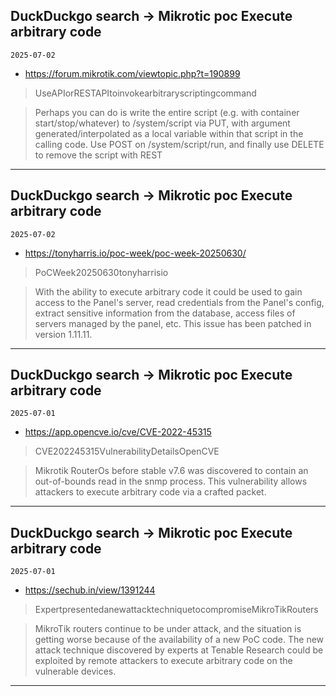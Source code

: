 ## DuckDuckgo search -> Mikrotic poc Execute arbitrary code
`2025-07-02`

* https://forum.mikrotik.com/viewtopic.php?t=190899

<blockquote>
 UseAPIorRESTAPItoinvokearbitraryscriptingcommand
</blockquote>
<blockquote>
Perhaps you can do is write the entire script (e.g. with container start/stop/whatever) to /system/script via PUT, with argument generated/interpolated as a local variable within that script in the calling code. Use POST on /system/script/run, and finally use DELETE to remove the script with REST
</blockquote>

---

## DuckDuckgo search -> Mikrotic poc Execute arbitrary code
`2025-07-02`

* https://tonyharris.io/poc-week/poc-week-20250630/

<blockquote>
 PoCWeek20250630tonyharrisio
</blockquote>
<blockquote>
With the ability to execute arbitrary code it could be used to gain access to the Panel's server, read credentials from the Panel's config, extract sensitive information from the database, access files of servers managed by the panel, etc. This issue has been patched in version 1.11.11.
</blockquote>

---

## DuckDuckgo search -> Mikrotic poc Execute arbitrary code
`2025-07-01`

* https://app.opencve.io/cve/CVE-2022-45315

<blockquote>
 CVE202245315VulnerabilityDetailsOpenCVE
</blockquote>
<blockquote>
Mikrotik RouterOs before stable v7.6 was discovered to contain an out-of-bounds read in the snmp process. This vulnerability allows attackers to execute arbitrary code via a crafted packet.
</blockquote>

---

## DuckDuckgo search -> Mikrotic poc Execute arbitrary code
`2025-07-01`

* https://sechub.in/view/1391244

<blockquote>
 ExpertpresentedanewattacktechniquetocompromiseMikroTikRouters
</blockquote>
<blockquote>
MikroTik routers continue to be under attack, and the situation is getting worse because of the availability of a new PoC code. The new attack technique discovered by experts at Tenable Research could be exploited by remote attackers to execute arbitrary code on the vulnerable devices.
</blockquote>

---

